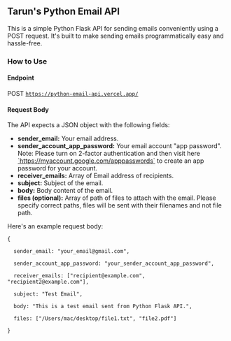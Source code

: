 
<h2>Tarun's Python Email API</h1>

This is a simple Python Flask API for sending emails conveniently using a POST request. It's built to make sending emails programmatically easy and hassle-free.

<h3>How to Use</h3>

<h4>Endpoint</h4>

POST <a href="https://python-email-api.vercel.app" target="_blank" rel="noopener noreferrer">`https://python-email-api.vercel.app/`</a>

<h4>Request Body</h4>

The API expects a JSON object with the following fields:
<ul>
  <li><b>sender_email:</b> Your email address.</li>

  <li><b>sender_account_app_password:</b> Your email account "app password". Note: Please turn on 2-factor authentication and then visit here <a href="https://myaccount.google.com/apppasswords" target="_blank" rel="noopener noreferrer">`https://myaccount.google.com/apppasswords`</a> to create an app password for your account.</li>

  <li><b>receiver_emails:</b> Array of Email address of recipients.</li>

  <li><b>subject:</b> Subject of the email.</li>

  <li><b>body:</b> Body content of the email.</li>

  <li><b>files (optional):</b> Array of path of files to attach with the email. Please specify correct paths, files will be sent with their filenames and not file path.</li>
</ul>

Here's an example request body:

    {

      sender_email: "your_email@gmail.com",
  
      sender_account_app_password: "your_sender_account_app_password",
  
      receiver_emails: ["recipient@example.com", "recipient2@example.com"],
  
      subject: "Test Email",
  
      body: "This is a test email sent from Python Flask API.",
  
      files: ["/Users/mac/desktop/file1.txt", "file2.pdf"]
  
    }
